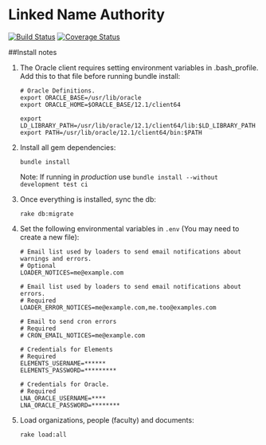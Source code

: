 # Linked Name Authority

[![Build Status](https://travis-ci.org/DartmouthDSC/LinkedNameAuthority.svg?branch=develop)](https://travis-ci.org/DartmouthDSC/LinkedNameAuthority)
[![Coverage Status](https://coveralls.io/repos/github/DartmouthDSC/LinkedNameAuthority/badge.svg?branch=develop)](https://coveralls.io/github/DartmouthDSC/LinkedNameAuthority?branch=develop)

##Install notes

1. The Oracle client requires setting environment variables in .bash_profile. Add this to that file before running bundle install:
    ```
    # Oracle Definitions.
    export ORACLE_BASE=/usr/lib/oracle
    export ORACLE_HOME=$ORACLE_BASE/12.1/client64

    export LD_LIBRARY_PATH=/usr/lib/oracle/12.1/client64/lib:$LD_LIBRARY_PATH
    export PATH=/usr/lib/oracle/12.1/client64/bin:$PATH
    ```
2. Install all gem dependencies:
    ```
   bundle install
   ```
   Note: If running in *production* use `bundle install --without development test ci`

3. Once everything is installed, sync the db:
    ```
    rake db:migrate
    ```

4. Set the following environmental variables in `.env` (You may need to create a new file):
   ```
   # Email list used by loaders to send email notifications about warnings and errors.
   # Optional
   LOADER_NOTICES=me@example.com

   # Email list used by loaders to send email notifications about errors.
   # Required
   LOADER_ERROR_NOTICES=me@example.com,me.too@examples.com

   # Email to send cron errors
   # Required
   # CRON_EMAIL_NOTICES=me@example.com

   # Credentials for Elements
   # Required
   ELEMENTS_USERNAME=******
   ELEMENTS_PASSWORD=*********

   # Credentials for Oracle.
   # Required
   LNA_ORACLE_USERNAME=****
   LNA_ORACLE_PASSWORD=********
   ```

5. Load organizations, people (faculty) and documents:
    ```
   rake load:all
   ```

